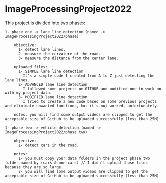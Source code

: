 # ImageProcessingProject2022

This project is divided into two phases:
    
    1- phase one -> lane line detection (named -> ImageProcessingProject2022/phase)
    
	    objective:
	      1- detect lane lines.
	      2- measure the curvature of the road.
	      3- measure the distance from the center lane.

	    uploaded files:
	      1- SIMPLE lane line detection
		    It's a simple code I created from A to Z just detecting the lane lines.
	      2- ADVANCED lane line detection
		    I followed some projects on GITHUB and modified one to work on with my project data.
	      3- MODIFIED lane line detection
		    I tried to create a new code based on some previous projects and eliminate unwanted functions, but it's not worked, unfortunately.

	    notes: you will find some output videos are clipped to get the acceptable size of GitHub to be uploaded successfully (less than 25M).

    1- phase two -> vehicle detection (named -> ImageProcessingProject2022/phase two)
    
	    objective:
	      1- detect cars in the road.

	    notes:
	      1- you must copy your data folders in the project phase two folder named by (cars & non-cars) // I didn't upload those files because they are so large.
	      2- you will find some output videos are clipped to get the acceptable size of GitHub to be uploaded successfully (less than 25M).
